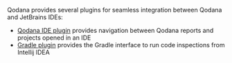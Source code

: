 [//]: # (title: Qodana plugins)

Qodana provides several plugins for seamless integration between Qodana and JetBrains IDEs:

- [Qodana IDE plugin](qodana-ide-plugin.md) provides navigation between Qodana reports and projects opened in an IDE
- [Gradle plugin](qodana_gradle_plugin.md) provides the Gradle interface to run code inspections from Intellij IDEA


<!-- - TeamCity plugins:
   - [Qodana plugin](qodana-teamcity-plugin.md) provides the Qodana IntelliJ linter, Qodana UI and extension point for other linters support.

-->

